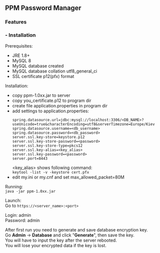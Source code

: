 ## PPM Password Manager
### Features

### - Installation
Prerequisites:
+ JRE 1.8+
+ MySQL 8
+ MySQL database created
+ MySQL database collation utf8_general_ci
+ SSL certificate p12(pfx) format

Installation:
+ copy ppm-1.0xx.jar to server
+ copy you_certificate.p12 to program dir
+ create file application.properties in program dir
+ add settings to application.properties:
  ```
  spring.datasource.url=jdbc:mysql://localhost:3306/<DB_NAME>?useUnicode=true&characterEncoding=utf8&serverTimezone=Europe/Kiev
  spring.datasource.username=<db_username>
  spring.datasource.password=<db_password>
  server.ssl.key-store=keystore.p12
  server.ssl.key-store-password=<password>
  server.ssl.key-store-type=pkcs12
  server.ssl.key-alias=<key_alias>
  server.ssl.key-password=<password>
  server.port=8443
  ```
  <key_alias> shows following command:\
  `keytool -list -v -keystore cert.pfx`
+ edit my.ini or my.cnf and set max_allowed_packet=80M

Running:\
`java -jar ppm-1.0xx.jar`

Launch:\
Go to `https://<server_name>:<port>`

Login: admin
\
Password: admin

After first run you need to generate and save database encryption key.\
Go __Admin__ -> __Database__ and click "__Generate__", then save the key.\
You will have to input the key after the server rebooted.\
You will lose your encrypted data if the key is lost.